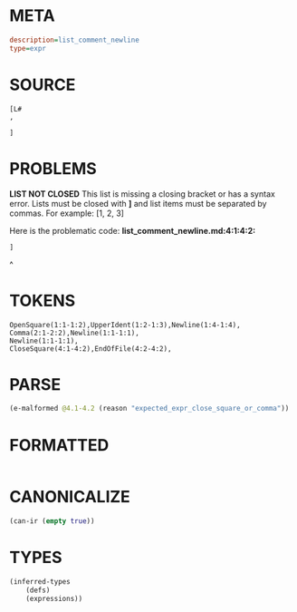# META
~~~ini
description=list_comment_newline
type=expr
~~~
# SOURCE
~~~roc
[L#
,

]
~~~
# PROBLEMS
**LIST NOT CLOSED**
This list is missing a closing bracket or has a syntax error.
Lists must be closed with **]** and list items must be separated by commas.
For example:     [1, 2, 3]

Here is the problematic code:
**list_comment_newline.md:4:1:4:2:**
```roc
]
```
^


# TOKENS
~~~zig
OpenSquare(1:1-1:2),UpperIdent(1:2-1:3),Newline(1:4-1:4),
Comma(2:1-2:2),Newline(1:1-1:1),
Newline(1:1-1:1),
CloseSquare(4:1-4:2),EndOfFile(4:2-4:2),
~~~
# PARSE
~~~clojure
(e-malformed @4.1-4.2 (reason "expected_expr_close_square_or_comma"))
~~~
# FORMATTED
~~~roc

~~~
# CANONICALIZE
~~~clojure
(can-ir (empty true))
~~~
# TYPES
~~~clojure
(inferred-types
	(defs)
	(expressions))
~~~
